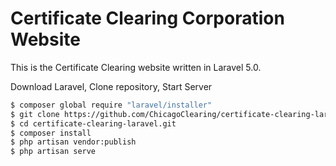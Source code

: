 # Certificate Clearing Corporation Website
This is the Certificate Clearing website written in Laravel 5.0.

Download Laravel, Clone repository, Start Server
```sh
$ composer global require "laravel/installer"
$ git clone https://github.com/ChicagoClearing/certificate-clearing-laravel.git
$ cd certificate-clearing-laravel.git
$ composer install
$ php artisan vendor:publish
$ php artisan serve
```

